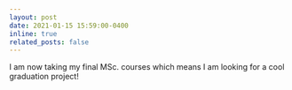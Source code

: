 ```yaml
---
layout: post
date: 2021-01-15 15:59:00-0400
inline: true
related_posts: false
---
```


I am now taking my final MSc. courses which means I am looking for a cool graduation project!